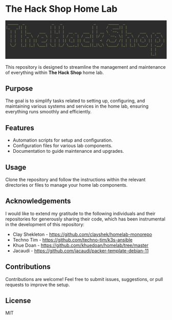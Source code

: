 # The Hack Shop Home Lab

![alt text](thehackshop.png)

This repository is designed to streamline the management and maintenance of everything within **The Hack Shop** home lab.

## Purpose

The goal is to simplify tasks related to setting up, configuring, and maintaining various systems and services in the home lab, ensuring everything runs smoothly and efficiently.

## Features

- Automation scripts for setup and configuration.
- Configuration files for various lab components.
- Documentation to guide maintenance and upgrades.

## Usage

Clone the repository and follow the instructions within the relevant directories or files to manage your home lab components.

## Acknowledgements

I would like to extend my gratitude to the following individuals and their repositories for generously sharing their code, which has been instrumental in the development of this repository:

- Clay Shekleton - https://github.com/clayshek/homelab-monorepo
- Techno Tim - https://github.com/techno-tim/k3s-ansible
- Khue Doan - https://github.com/khuedoan/homelab/tree/master
- Jacaudi - https://github.com/jacaudi/packer-template-debian-11

## Contributions

Contributions are welcome! Feel free to submit issues, suggestions, or pull requests to improve the setup.

## License

MIT